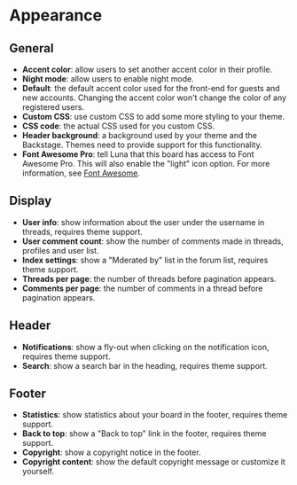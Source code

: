 # Appearance
## General
* __Accent color__: allow users to set another accent color in their profile.
* __Night mode__: allow users to enable night mode.
* __Default__: the default accent color used for the front-end for guests and new accounts. Changing the accent color won't change the color of any registered users.
* __Custom CSS__: use custom CSS to add some more styling to your theme.
* __CSS code__: the actual CSS used for you custom CSS.
* __Header background__: a background used by your theme and the Backstage. Themes need to provide support for this functionality.
* __Font Awesome Pro__: tell Luna that this board has access to Font Awesome Pro. This will also enable the "light" icon option. For more information, see [Font Awesome](fontawesome).

## Display
* __User info__: show information about the user under the username in threads, requires theme support.
* __User comment count__: show the number of comments made in threads, profiles and user list.
* __Index settings__: show a "Mderated by" list in the forum list, requires theme support.
* __Threads per page__: the number of threads before pagination appears.
* __Comments per page__: the number of comments in a thread before pagination appears.

## Header
* __Notifications__: show a fly-out when clicking on the notification icon, requires theme support.
* __Search__: show a search bar in the heading, requires theme support.

## Footer
* __Statistics__: show statistics about your board in the footer, requires theme support.
* __Back to top__: show a "Back to top" link in the footer, requires theme support.
* __Copyright__: show a copyright notice in the footer.
* __Copyright content__: show the default copyright message or customize it yourself.